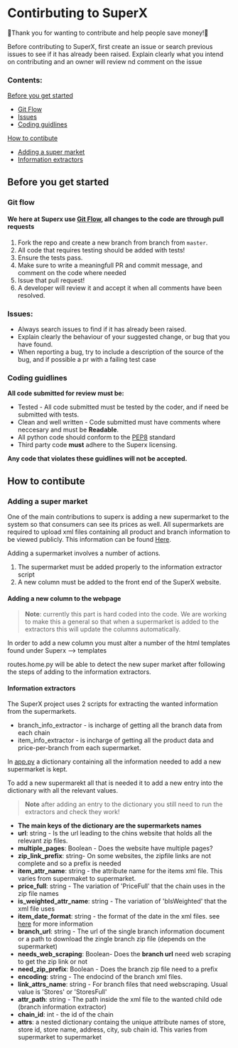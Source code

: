 # Contirbuting to SuperX
:tada:Thank you for wanting to contribute and help people save money!:tada:

Before contributing to SuperX, first create an issue or search previous issues to see if it has already been raised. 
Explain clearly what you intend on contributing and an owner will review nd comment on the issue

### Contents:
[Before you get started](#Before-you-get-started)
  * [Git Flow](#Git-flow)
  * [Issues](#issues)
  * [Coding guidlines](#Coding-guidlines)

[How to contibute](#How-to-contibute)
  * [Adding a super market](#Adding-a-super-market) 
  * [Information extractors](#Information-extractors)

## Before you get started
### Git flow
#### We here at Superx use [Git Flow](https://guides.github.com/introduction/flow/index.html), all changes to the code are through pull requests

1. Fork the repo and create a new branch from branch from `master`.
2. All code that requires testing should be added with tests!
3. Ensure the tests pass.
4. Make sure to write a meaningfull PR and commit message, and comment on the code where needed
5. Issue that pull request!
6. A developer will review it and accept it when all comments have been resolved.

### Issues:
* Always search issues to find if it has already been raised.
* Explain clearly the behaviour of your suggested change, or bug that you have found.
* When reporting a bug, try to include a description of the source of the bug, and if possible a pr with a failing test case

### Coding guidlines
**All code submitted for review must be:**
* Tested - All code submitted must be tested by the coder, and if need be submitted with tests.
* Clean and well written - Code submitted must have comments where neccesary and must be **Readable**.
* All python code should conform to the [PEP8](https://www.python.org/dev/peps/pep-0008/) standard
* Third party code **must** adhere to the Superx licensing.

**Any code that violates these guidlines will not be accepted.**

## How to contibute
### Adding a super market

One of the main contributions to superx is adding a new supermarket to the system so that consumers can see its prices as well.
All supermarkets are required to upload xml files containing all product and branch information to be viewed publicly.
This information can be found [Here](https://www.consumers.org.il/item/transparency_price).

Adding a supermarket involves a number of actions.
1. The supermarket must be added properly to the information extractor script
2. A new column must be added to the front end of the SuperX website.

#### Adding a new column to the webpage

> **Note**: currently this part is hard coded into the code. 
We are working to make this a general so that when a supermarket is added to the extractors this will update the columns automatically. 

In order to add a new column you must alter a number of the html templates found under Superx --> templates

routes.home.py will be able to detect the new super market after following the steps of adding to the information extractors.


 
#### Information extractors
The SuperX project uses 2 scripts for extracting the wanted information from the supermarkets.
* branch_info_extractor - is incharge of getting all the branch data from each chain
* item_info_extractor - is incharge of getting all the product data and price-per-branch from each supermarket.

In [app.py](https://github.com/beyond-io/superx/blob/master/superx/app.py) a dictionary containing all the information needed to add a new supermarket is kept.

To add a new supermarekt all that is needed it to add a new entry into the dictionary with all the relevant values.

> **Note** after adding an entry to the dictionary you still need to run the extractors and check they work!

* **The main keys of the dictionary are the supermarkets names**
* **url**: string - Is the url leading to the chins website that holds all the relevant zip files.
* **multiple_pages**: Boolean - Does the website have multiple pages?  
* **zip_link_prefix**: string- On some websites, the zipfile links are not complete and so a prefix is needed
* **item_attr_name**: string - the attribute name for the items xml file. This varies from supermaket to supermarket.
* **price_full**: string - The variation of 'PriceFull' that the chain uses in the zip file names
* **is_weighted_attr_name**: string - The variation of 'bIsWeighted' that the xml file uses
* **item_date_format**: string - the format of the date in the xml files. see [here](https://docs.python.org/3/library/datetime.html) for more information
* **branch_url**: string - The url of the single branch information document or a path to download the zingle branch zip file (depends on the supermarket)
* **needs_web_scraping**: Boolean- Does the **branch url** need web scraping to get the zip link or not
* **need_zip_prefix**: Boolean - Does the branch zip file need to a prefix
* **encoding**: string - The endocind of the branch xml files.
* **link_attrs_name**: string - For branch files that need webscraping. Usual value is 'Stores' or 'StoresFull' 
* **attr_path**: string - The path inside the xml file to the wanted child ode (branch information extractor)
* **chain_id**: int - the id of the chain
* **attrs**: a nested dictionary containg the unique attribute names of store, store id, store name, address, city, sub chain id. This varies from supermarket to supermarket

